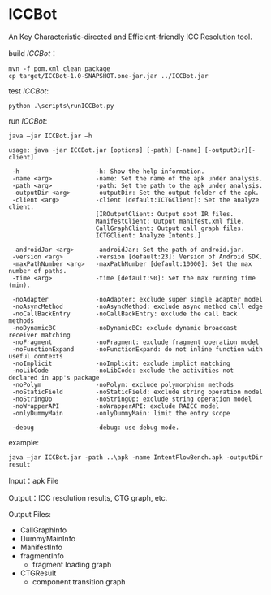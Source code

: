 # ICCBot
An Key Characteristic-directed and Efficient-friendly ICC Resolution tool.

build *ICCBot*：

```
mvn -f pom.xml clean package
cp target/ICCBot-1.0-SNAPSHOT.one-jar.jar ../ICCBot.jar
```

test *ICCBot*:

```
python .\scripts\runICCBot.py
```



run *ICCBot*:

```
java –jar ICCBot.jar –h

usage: java -jar ICCBot.jar [options] [-path] [-name] [-outputDir][-client]
 
 -h                     -h: Show the help information.
 -name <arg>            -name: Set the name of the apk under analysis.
 -path <arg>            -path: Set the path to the apk under analysis.
 -outputDir <arg>       -outputDir: Set the output folder of the apk.
 -client <arg>          -client [default:ICTGClient]: Set the analyze client.
                        [IROutputClient: Output soot IR files.
                        ManifestClient: Output manifest.xml file.
                        CallGraphClient: Output call graph files.
                        ICTGClient: Analyze Intents.]
                        
 -androidJar <arg>      -androidJar: Set the path of android.jar.                
 -version <arg>         -version [default:23]: Version of Android SDK.
 -maxPathNumber <arg>   -maxPathNumber [default:10000]: Set the max number of paths.
 -time <arg>            -time [default:90]: Set the max running time (min).

 -noAdapter             -noAdapter: exclude super simple adapter model
 -noAsyncMethod         -noAsyncMethod: exclude async method call edge
 -noCallBackEntry       -noCallBackEntry: exclude the call back methods
 -noDynamicBC           -noDynamicBC: exclude dynamic broadcast receiver matching
 -noFragment            -noFragment: exclude fragment operation model
 -noFunctionExpand      -noFunctionExpand: do not inline function with useful contexts
 -noImplicit            -noImplicit: exclude implict matching
 -noLibCode             -noLibCode: exclude the activities not declared in app's package
 -noPolym               -noPolym: exclude polymorphism methods
 -noStaticField         -noStaticField: exclude string operation model
 -noStringOp            -noStringOp: exclude string operation model
 -noWrapperAPI          -noWrapperAPI: exclude RAICC model
 -onlyDummyMain         -onlyDummyMain: limit the entry scope

 -debug                 -debug: use debug mode.
```



example:

```
java –jar ICCBot.jar -path ..\apk -name IntentFlowBench.apk -outputDir result
```



Input：apk File

Output：ICC resolution results, CTG graph, etc.

Output Files: 

+ CallGraphInfo
+ DummyMainInfo
+ ManifestInfo
+ fragmentInfo
  + fragment loading graph
+ CTGResult
  + component transition graph




